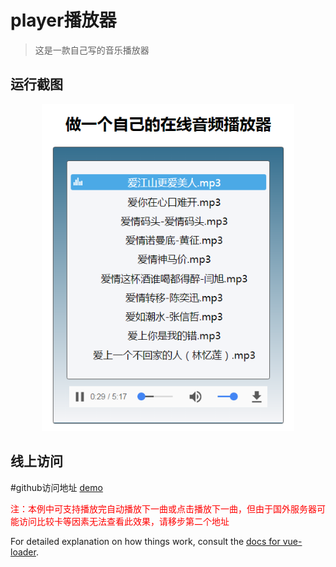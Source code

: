 # player播放器

>这是一款自己写的音乐播放器

<h2>运行截图</h2>
<p><a href="https://github.com/fuyanbing/fuyanbing.github.io/blob/master/%E4%BE%8B%E5%AD%90_player%E6%92%AD%E6%94%BE%E5%99%A8/music01.png" target="_blank" style="display: block;width:100%;overflow: hidden;text-align: center;"><img src="https://github.com/fuyanbing/fuyanbing.github.io/blob/master/%E4%BE%8B%E5%AD%90_player%E6%92%AD%E6%94%BE%E5%99%A8/music01.png" alt="首页" style="width:80% !important;"></a></p>
<h2>线上访问</h2>

#github访问地址 [demo](http://htmlpreview.github.io/?https://github.com/fuyanbing/fuyanbing.github.io/blob/master/%E4%BE%8B%E5%AD%90_player%E6%92%AD%E6%94%BE%E5%99%A8/player.html)

<span style="color:red;">注：本例中可支持播放完自动播放下一曲或点击播放下一曲，但由于国外服务器可能访问比较卡等因素无法查看此效果，请移步第二个地址<span>

For detailed explanation on how things work, consult the [docs for vue-loader](http://vuejs.github.io/vue-loader).
